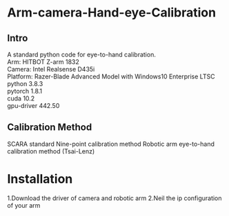 # Arm-camera-Hand-eye-Calibration
## Intro
A standard python code for eye-to-hand calibration.   
Arm: HITBOT Z-arm 1832   
Camera: Intel Realsense D435i  
Platform: Razer-Blade Advanced Model with Windows10 Enterprise LTSC  
          python     3.8.3  
          pytorch    1.8.1  
          cuda       10.2  
          gpu-driver 442.50  
## Calibration Method
SCARA standard Nine-point calibration method
Robotic arm eye-to-hand calibration method (Tsai-Lenz)

# Installation
1.Download the driver of camera and robotic arm
2.Neil the ip configuration of your arm

